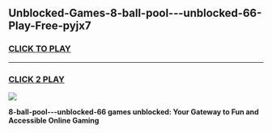 
## Unblocked-Games-8-ball-pool---unblocked-66-Play-Free-pyjx7
<h3>
<a href="https://premium76.site?title=8-ball-pool---unblocked-66&ref=18A1">CLICK TO PLAY</a></h3>
<hr>

<h3>
<a href="https://premium76.site?title=8-ball-pool---unblocked-66&ref=18A1">CLICK 2 PLAY</a>
  
</h3>

<a href="https://premium76.site?title=8-ball-pool---unblocked-66&ref=18A1"><img src="https://clearcache.store/games.png"></a>


**8-ball-pool---unblocked-66 games unblocked: Your Gateway to Fun and Accessible Online Gaming**
